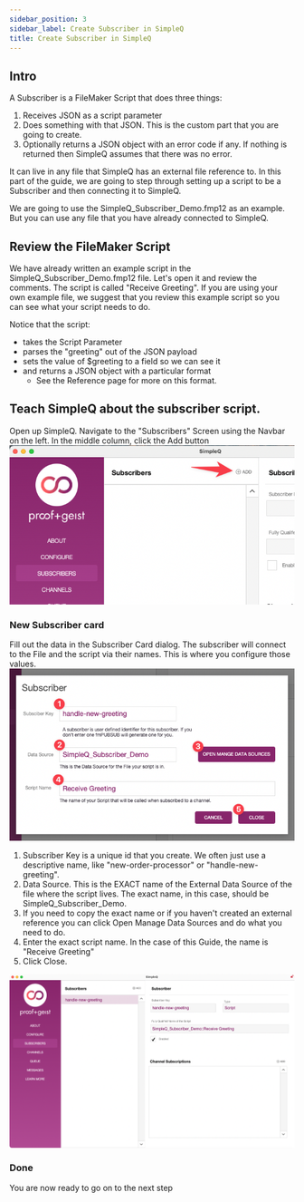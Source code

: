 ```yaml
---
sidebar_position: 3
sidebar_label: Create Subscriber in SimpleQ
title: Create Subscriber in SimpleQ
---
```


## Intro

A Subscriber is a FileMaker Script that does three things:

1.  Receives JSON as a script parameter
2.  Does something with that JSON. This is the custom part that you are going to create.
3.  Optionally returns a JSON object with an error code if any. If nothing is returned then SimpleQ assumes that there was no error.

It can live in any file that SimpleQ has an external file reference to. In this part of the guide, we are going to step through setting up a script to be a Subscriber and then connecting it to SimpleQ.

We are going to use the SimpleQ_Subscriber_Demo.fmp12 as an example. But you can use any file that you have already connected to SimpleQ.

## Review the FileMaker Script

We have already written an example script in the SimpleQ_Subscriber_Demo.fmp12 file. Let's open it and review the comments. The script is called "Receive Greeting". If you are using your own example file, we suggest that you review this example script so you can see what your script needs to do.

Notice that the script:

- takes the Script Parameter
- parses the "greeting" out of the JSON payload
- sets the value of $greeting to a field so we can see it
- and returns a JSON object with a particular format
  - See the Reference page for more on this format.

## Teach SimpleQ about the subscriber script.

Open up SimpleQ. Navigate to the "Subscribers" Screen using the Navbar on the left. In the middle column, click the Add button![](images/CleanShot%202022-05-26%20at%2008.45.30.png)

### New Subscriber card

Fill out the data in the Subscriber Card dialog. The subscriber will connect to the File and the script via their names. This is where you configure those values.![](images/CleanShot%202022-05-26%20at%2010.05.32.png)

1.  Subscriber Key is a unique id that you create. We often just use a descriptive name, like "new-order-processor" or "handle-new-greeting".
2.  Data Source. This is the EXACT name of the External Data Source of the file where the script lives. The exact name, in this case, should be SimpleQ_Subscriber_Demo.
3.  If you need to copy the exact name or if you haven't created an external reference you can click Open Manage Data Sources and do what you need to do.
4.  Enter the exact script name. In the case of this Guide, the name is "Receive Greeting"
5.  Click Close.

![](images/CleanShot%202022-05-26%20at%2010.06.47.png)

### Done

You are now ready to go on to the next step
